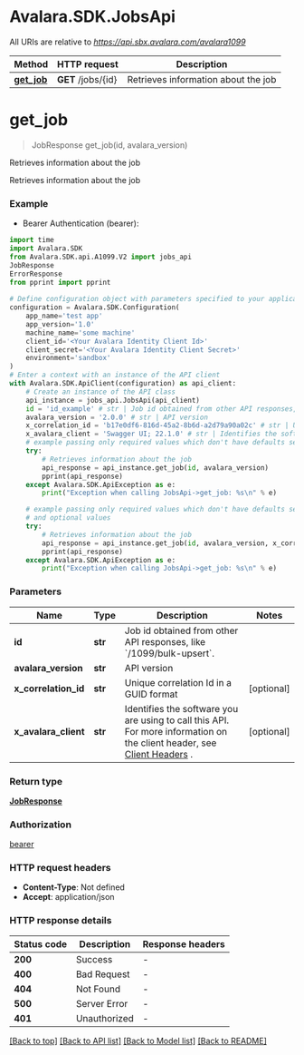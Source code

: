 # Avalara.SDK.JobsApi

All URIs are relative to *https://api.sbx.avalara.com/avalara1099*

Method | HTTP request | Description
------------- | ------------- | -------------
[**get_job**](JobsApi.md#get_job) | **GET** /jobs/{id} | Retrieves information about the job


# **get_job**
> JobResponse get_job(id, avalara_version)

Retrieves information about the job

Retrieves information about the job

### Example

* Bearer Authentication (bearer):

```python
import time
import Avalara.SDK
from Avalara.SDK.api.A1099.V2 import jobs_api
JobResponse
ErrorResponse
from pprint import pprint
    
# Define configuration object with parameters specified to your application.
configuration = Avalara.SDK.Configuration(
    app_name='test app'
    app_version='1.0'
    machine_name='some machine'
    client_id='<Your Avalara Identity Client Id>'
    client_secret='<Your Avalara Identity Client Secret>'
    environment='sandbox'
)
# Enter a context with an instance of the API client
with Avalara.SDK.ApiClient(configuration) as api_client:
    # Create an instance of the API class
    api_instance = jobs_api.JobsApi(api_client)
    id = 'id_example' # str | Job id obtained from other API responses, like `/1099/bulk-upsert`.
    avalara_version = '2.0.0' # str | API version
    x_correlation_id = 'b17e0df6-816d-45a2-8b6d-a2d79a90a02c' # str | Unique correlation Id in a GUID format (optional)
    x_avalara_client = 'Swagger UI; 22.1.0' # str | Identifies the software you are using to call this API. For more information on the client header, see [Client Headers](https://developer.avalara.com/avatax/client-headers/) . (optional)
    # example passing only required values which don't have defaults set
    try:
        # Retrieves information about the job
        api_response = api_instance.get_job(id, avalara_version)
        pprint(api_response)
    except Avalara.SDK.ApiException as e:
        print("Exception when calling JobsApi->get_job: %s\n" % e)

    # example passing only required values which don't have defaults set
    # and optional values
    try:
        # Retrieves information about the job
        api_response = api_instance.get_job(id, avalara_version, x_correlation_id=x_correlation_id, x_avalara_client=x_avalara_client)
        pprint(api_response)
    except Avalara.SDK.ApiException as e:
        print("Exception when calling JobsApi->get_job: %s\n" % e)
```

### Parameters

Name | Type | Description  | Notes
------------- | ------------- | ------------- | -------------
 **id** | **str**| Job id obtained from other API responses, like &#x60;/1099/bulk-upsert&#x60;. |
 **avalara_version** | **str**| API version |
 **x_correlation_id** | **str**| Unique correlation Id in a GUID format | [optional]
 **x_avalara_client** | **str**| Identifies the software you are using to call this API. For more information on the client header, see [Client Headers](https://developer.avalara.com/avatax/client-headers/) . | [optional]

### Return type

[**JobResponse**](JobResponse.md)

### Authorization

[bearer](../README.md#bearer)

### HTTP request headers

 - **Content-Type**: Not defined
 - **Accept**: application/json


### HTTP response details

| Status code | Description | Response headers |
|-------------|-------------|------------------|
**200** | Success |  -  |
**400** | Bad Request |  -  |
**404** | Not Found |  -  |
**500** | Server Error |  -  |
**401** | Unauthorized |  -  |

[[Back to top]](#) [[Back to API list]](../../../README.md#documentation-for-api-endpoints) [[Back to Model list]](../../../README.md#documentation-for-models) [[Back to README]](../../../README.md)

